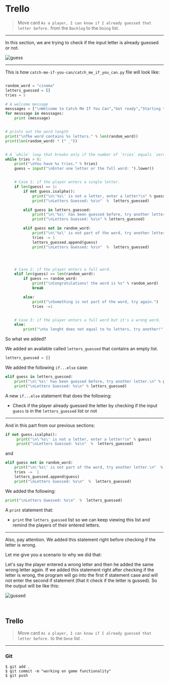 ﻿# Trello
> Move card  `As a player, I can know if I already guessed that letter before.`  from the  `Backlog`  to the  `Doing`  list.

----------

In this section, we are trying to check if the input letter is already guessed or not.

![guess](https://i.ibb.co/QpNcJz4/guess.gif)

----

This is how `catch-me-if-you-can/catch_me_if_you_can.py` file will look like:

```python

random_word = "cinema"
letters_guessed = []
tries = 5

# A welcome message
messsages = ["\nWelcome to Catch Me If You Can","Get ready","Starting the game...","Selecting a word..."]
for messsage in messsages:
    print (messsage)


# prints out the word length
print("\nThe word contains %s letters." % len(random_word))
print(len(random_word) * (" _"))


# A `while` loop that breaks only if the number of `tries` equals `zero`
while tries > 0:
    print("\nYou have %s tries." % tries)
    guess = input("\nEnter one letter or the full word: ").lower()


    # Case 1: if the player enters a single letter.
    if len(guess) == 1:
        if not guess.isalpha():
            print("\n\'%s\' is not a letter, enter a letter!\n" % guess)
            print("\nLetters Guessed: %s\n"  %  letters_guessed)

        elif guess in letters_guessed:
            print("\n\'%s\' has been guessed before, try another letter.\n" % guess)
            print("\nLetters Guessed: %s\n" % letters_guessed)

        elif guess not in random_word:
            print("\n\'%s\' is not part of the word, try another letter.\n" % guess)
            tries -= 1
            letters_guessed.append(guess)
            print("\nLetters Guessed: %s\n"  %  letters_guessed)




    # Case 2: if the player enters a full word.
    elif len(guess) == len(random_word):
        if guess == random_word:
            print("\nCongratulations! the word is %s" % random_word)
            break

        else:
            print("\nSomething is not part of the word, try again.")
            tries -=1


    # Case 3: if the player enters a full word but it's a wrong word.
    else:
        print("\n%s lenght does not equal to %s letters, try another!" % (guess,len(random_word)))
```
So what we added? 

We added an available called `letters_guessed` that contains an empty list.

```python
letters_guessed = []
```

We added the following `if...else` case:
```python
elif guess in letters_guessed:
    print("\n\'%s\' has been guessed before, try another letter.\n" % guess)
    print("\nLetters Guessed: %s\n" % letters_guessed)
```

A new `if...else` statement that does the following:

 - Check if the player  already guessed the letter by checking if the input `guess` is in the `letters_guessed` list or not
 

 ---
 And in this part from our previous sections:
```python
if not guess.isalpha():
     print("\n\'%s\' is not a letter, enter a letter!\n" % guess)
     print("\nLetters Guessed: %s\n"  %  letters_guessed)
```

and

```python
elif guess not in random_word:
    print("\n\'%s\' is not part of the word, try another letter.\n"  % guess)
    tries -=  1
    letters_guessed.append(guess)
    print("\nLetters Guessed: %s\n"  %  letters_guessed)
```

We added the following:
```python
print("\nLetters Guessed: %s\n"  %  letters_guessed)
```
A `print` statement that:

- `print` the `letters_guessed` list so we can keep viewing this list and remind the players of their entered letters.


---
Also, pay attention. We added this statement right before checking if the letter is wrong.

Let me give you a scenario to why we did that:

Let's say the player entered a wrong letter and then he added the same wrong letter again. If we added this statement right after checking if the letter is wrong, the program will go into the first if statement case and will not enter the second if statement (that it check if the letter is gussed). So the output will be like this:

![gussed](https://i.ibb.co/KmM2Wrc/gussed.gif)

<br>


##  Trello

  

> Move card `As a player, I can know if I already guessed that letter before.` to the `Done` list .

>

----------

###  Git

  ```
$ git add .
$ git commit -m "working on game functionality"
$ git push
```
